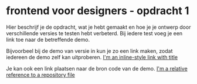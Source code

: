 # frontend voor designers - opdracht 1
Hier beschrijf je de opdracht, wat je hebt gemaakt en hoe je je ontwerp door verschillende versies te testen hebt verbeterd. Bij iedere test voeg je een link toe naar de betreffende demo.

Bijvoorbeel bij de demo van versie in kun je zo een link maken, zodat iedereen de demo zelf kan uitproberen. [I'm an inline-style link with title](v1/index.html)

Je kan ook een link plaatsen naar de bron code van de demo. [I'm a relative reference to a repository file](../blob/master/LICENSE)
